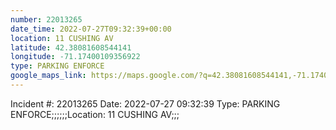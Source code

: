 ```yaml
---
number: 22013265
date_time: 2022-07-27T09:32:39+00:00
location: 11 CUSHING AV
latitude: 42.38081608544141
longitude: -71.17400109356922
type: PARKING ENFORCE
google_maps_link: https://maps.google.com/?q=42.38081608544141,-71.17400109356922
---
```


Incident #: 22013265  Date: 2022-07-27 09:32:39   Type: PARKING ENFORCE;;;;;;Location: 11 CUSHING AV;;;
